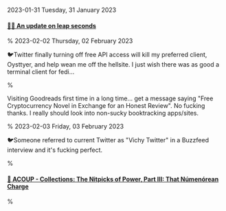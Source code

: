 2023-01-31 Tuesday, 31 January 2023

#### [🔗⏰ An update on leap seconds](https://dotat.at/@/2022-12-04-leap-seconds.html)

%
2023-02-02 Thursday, 02 February 2023

🐦Twitter finally turning off free API access will kill my preferred client, Oysttyer, and help wean me off the hellsite. I just wish there was as good a terminal client for fedi...

%

Visiting Goodreads first time in a long time... get a message saying "Free Cryptocurrency Novel in Exchange for an Honest Review". No fucking thanks.  I really should look into non-sucky booktracking apps/sites.

%
2023-02-03 Friday, 03 February 2023

🐦Someone referred to current Twitter as "Vichy Twitter" in a Buzzfeed interview and it's fucking perfect. 

%

#### [🔗 ACOUP - Collections: The Nitpicks of Power, Part III: That Númenórean Charge](https://acoup.blog/2023/02/03/collections-the-nitpicks-of-power-part-iii-that-numenorean-charge/)

%
